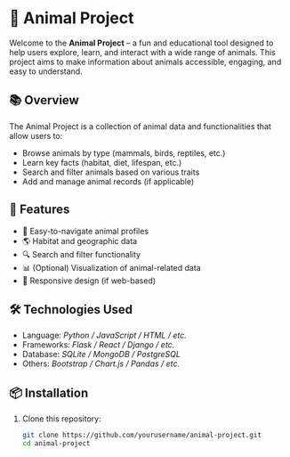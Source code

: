# 🐾 Animal Project

Welcome to the **Animal Project** – a fun and educational tool designed to help users explore, learn, and interact with a wide range of animals. This project aims to make information about animals accessible, engaging, and easy to understand.

## 📚 Overview

The Animal Project is a collection of animal data and functionalities that allow users to:

- Browse animals by type (mammals, birds, reptiles, etc.)
- Learn key facts (habitat, diet, lifespan, etc.)
- Search and filter animals based on various traits
- Add and manage animal records (if applicable)

## 🚀 Features

- 🐶 Easy-to-navigate animal profiles
- 🌎 Habitat and geographic data
- 🔍 Search and filter functionality
- 📊 (Optional) Visualization of animal-related data
- 📱 Responsive design (if web-based)

## 🛠️ Technologies Used

- Language: *Python / JavaScript / HTML / etc.*
- Frameworks: *Flask / React / Django / etc.*
- Database: *SQLite / MongoDB / PostgreSQL*
- Others: *Bootstrap / Chart.js / Pandas / etc.*

## 📦 Installation

1. Clone this repository:
   ```bash
   git clone https://github.com/yourusername/animal-project.git
   cd animal-project

